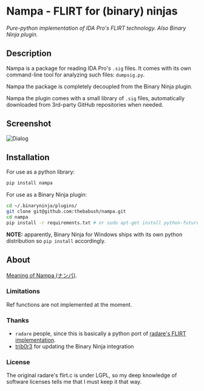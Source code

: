 # Nampa - FLIRT for (binary) ninjas

*Pure-python implementation of IDA Pro's FLIRT technology. Also Binary Ninja plugin.*

## Description

Nampa is a package for reading IDA Pro's `.sig` files.
It comes with its own command-line tool for analyzing such files: `dumpsig.py`.

Nampa the package is completely decoupled from the Binary Ninja plugin.

Nampa the plugin comes with a small library of `.sig` files, automatically
downloaded from 3rd-party GitHub repositories when needed.

## Screenshot

![Dialog](./img/dialog.png)

## Installation

For use as a python library:

```bash
pip install nampa
```

For use as a Binary Ninja plugin:

```bash
cd ~/.binaryninja/plugins/
git clone git@github.com:thebabush/nampa.git
cd nampa
pip install -r requirements.txt # or sudo apt-get install python-future
```

**NOTE:** apparently, Binary Ninja for Windows ships with its own python distribution so `pip install` accordingly.

## About

[Meaning of Nampa (ナンパ)](http://jisho.org/search/%E8%BB%9F%E6%B4%BE).

### Limitations

Ref functions are not implemented at the moment.

### Thanks

- `radare` people, since this is basically a python port of
[radare's FLIRT implementation](https://raw.githubusercontent.com/radare/radare2/e8f80a165c7dd89d955a1ee7f432bd9a1ba88976/libr/anal/flirt.c).
- [trib0r3](https://github.com/trib0r3) for updating the Binary Ninja integration

### License

The original radare's flirt.c is under LGPL, so my deep knowledge of software licenses tells me that I must keep it
that way.
